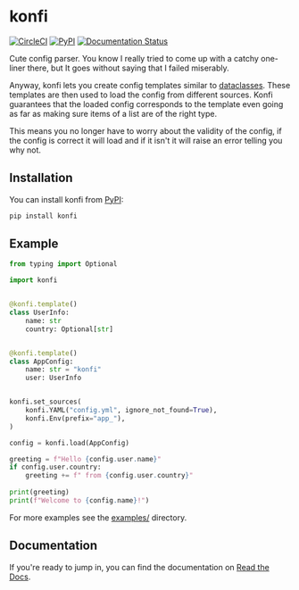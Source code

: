 # konfi

[![CircleCI](https://circleci.com/gh/gieseladev/konfi.svg?style=svg)](https://circleci.com/gh/gieseladev/konfi)
[![PyPI](https://img.shields.io/pypi/v/konfi.svg)](https://pypi.org/project/konfi/)
[![Documentation Status](https://readthedocs.org/projects/konfi/badge/?version=latest)](https://konfi.giesela.dev/en/latest/?badge=latest)

Cute config parser.
You know I really tried to come up with a catchy one-liner there, but 
It goes without saying that I failed miserably.

Anyway, konfi lets you create config templates similar to 
[dataclasses](https://docs.python.org/3/library/dataclasses.html). 
These templates are then used to load the config from different sources.
Konfi guarantees that the loaded config corresponds to the template even
going as far as making sure items of a list are of the right type.

This means you no longer have to worry about the validity of the config,
if the config is correct it will load and if it isn't it will raise an
error telling you why not.


## Installation

You can install konfi from [PyPI](https://pypi.org/project/konfi/):

```bash
pip install konfi
```


## Example

```python
from typing import Optional

import konfi


@konfi.template()
class UserInfo:
    name: str
    country: Optional[str]


@konfi.template()
class AppConfig:
    name: str = "konfi"
    user: UserInfo


konfi.set_sources(
    konfi.YAML("config.yml", ignore_not_found=True),
    konfi.Env(prefix="app_"),
)

config = konfi.load(AppConfig)

greeting = f"Hello {config.user.name}"
if config.user.country:
    greeting += f" from {config.user.country}"
    
print(greeting)
print(f"Welcome to {config.name}!")
```

For more examples see the [examples/](examples) directory.


## Documentation

If you're ready to jump in, you can find the documentation on 
[Read the Docs](https://konfi.giesela.dev).